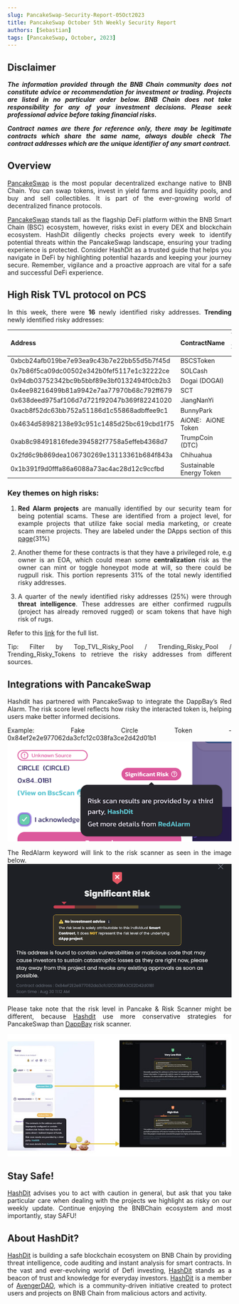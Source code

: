 ```yaml
---
slug: PancakeSwap-Security-Report-05Oct2023
title: PancakeSwap October 5th Weekly Security Report
authors: [Sebastian]
tags: [PancakeSwap, October, 2023]
---
```

<div align="justify">

## Disclaimer 


***The information provided through the BNB Chain community does not constitute advice or recommendation for investment or trading. Projects are listed in no particular order below. BNB Chain does not take responsibility for any of your investment decisions. Please seek professional advice before taking financial risks.***

***Contract names are there for reference only, there may be legitimate contracts which share the same name, always double check The contract addresses which are the unique identifier of any smart contract.***

## Overview
[PancakeSwap](https://pancakeswap.finance/) is the most popular decentralized exchange native to BNB Chain. You can swap tokens, invest in yield farms and liquidity pools, and buy and sell collectibles. It is part of the ever-growing world of decentralized finance protocols. 

[PancakeSwap](https://pancakeswap.finance/) stands tall as the flagship DeFi platform within the BNB Smart Chain (BSC) ecosystem, however, risks exist in every DEX and blockchain ecosystem. HashDit diligently checks projects every week to identify potential threats within the PancakeSwap landscape, ensuring your trading experience is protected. Consider HashDit as a trusted guide that helps you navigate in DeFi by highlighting potential hazards and keeping your journey secure. Remember, vigilance and a proactive approach are vital for a safe and successful DeFi experience.

## High Risk TVL protocol on PCS

In this week, there were **16** newly identified risky addresses.
**Trending** newly identified risky addresses: 

| Address      | 	ContractName |	Weekly Active Transactions |
| ----------- | 	----------- |	----------- |
|0xbcb24afb019be7e93ea9c43b7e22bb55d5b7f45d|	BSCSToken|	237|
|0x7b86f5ca09dc00502e342b0fef5117e1c32222ce|	SOLCash|	32|
|0x94db03752342bc9b5bbf89e3bf0132494f0cb2b3|	Dogai (DOGAI)|	27|
|0x4ee98216499b81a9942e7aa77970b68c792ff679|	SCT|	20|
|0x638deed975af106d7d721f92047b369f82241020|	JiangNanYi|	14|
|0xacb8f52dc63bb752a51186d1c55868adbffee9c1|	BunnyPark|	13|
|0x4634d58982138e93c951c1485d25bc619cbd1f75|	AiONE: AiONE Token|	8|
|0xab8c98491816fede394582f7758a5effeb4368d7|	TrumpCoin (DTC)|	7|
|0x2fd6c9b869dea106730269e13113361b684f843a|	Chihuahua|	6|
|0x1b391f9d0fffa86a6088a73ac4ac28d12c9ccfbd|	Sustainable Energy Token|	5|

### Key themes on high risks:

1. **Red Alarm projects** are manually identified by our security team for being potential scams. These are identified from a project level, for example projects that utilize fake social media marketing, or create scam meme projects. They are labeled under the DApps section of this [page](https://dappbay.bnbchain.org/red-alarm)(31%)

2. Another theme for these contracts is that they have a privileged role, e.g owner is an EOA, which could mean some **centralization** risk as the owner can mint or toggle honeypot mode at will, so there could be rugpull risk. This portion represents 31% of the total newly identified risky addresses.

3. A quarter of the newly identified risky addresses (25%) were through **threat intelligence**. These addresses are either confirmed rugpulls (project has already removed rugged) or scam tokens that have high risk of rugs. 

Refer to this [link](https://github.com/hashdit/hashdit/blob/main/gitbook_source_code/data/05102023_most_popular_risky_address.csv) for the full list.

Tip: Filter by Top_TVL_Risky_Pool / Trending_Risky_Pool / Trending_Risky_Tokens to retrieve the risky addresses from different sources.

## Integrations with PancakeSwap
Hashdit has partnered with PancakeSwap to integrate the DappBay’s Red Alarm. The risk score level reflects how risky the interacted token is, helping users make better informed decisions.


Example: Fake Circle Token - 0x84ef2e2e977062da3cfc12c038fa3ce2d42d01b1
![IMG-1](../2023-08-31/1.png)

The RedAlarm keyword will link to the risk scanner as seen in the image below.
![IMG-2](../2023-08-31/2.png)

Please take note that the risk level in Pancake & Risk Scanner might be different, because [Hashdit](https://www.hashdit.io/en) use more conservative strategies for PancakeSwap than [DappBay](https://dappbay.bnbchain.org/) risk scanner.

![IMG-3](../2023-08-31/3.jpeg)

## Stay Safe!
[HashDit](https://www.hashdit.io/en) advises you to act with caution in general, but ask that you take particular care when dealing with the projects we highlight as risky on our weekly update. Continue enjoying the BNBChain ecosystem and most importantly, stay SAFU!

## About HashDit?
[HashDit](https://www.hashdit.io/en) is building a safe blockchain ecosystem on BNB Chain by providing threat intelligence, code auditing and instant analysis for smart contracts. In the vast and ever-evolving world of Defi investing, [HashDit](https://www.hashdit.io/en) stands as a beacon of trust and knowledge for everyday investors.  [HashDit](https://www.hashdit.io/en) is a member of [AvengerDAO](https://www.bnbchain.org/en/blog/introducing-avengerdao-the-security-initiative-protecting-users-from-malicious-actors/), which is a community-driven initiative created to protect users and projects on BNB Chain from malicious actors and activity.

</div>